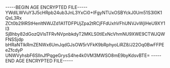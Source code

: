 -----BEGIN AGE ENCRYPTED FILE-----
YWdlLWVuY3J5cHRpb24ub3JnL3YxCi0+IFgyNTUxOSBYckJ0Um51S3l0K1QxL3Rx
ZCt0b29IRStHenltNWJZd1A1TDFPUjZpa2tRCjFFdUxhVFhUNVJvWjlHeU9XY1I3
SjBhby82dGozQVlsTFRvNVpnbkdyT2MKLS0tIExNcVhmNU9XWE9CTWJQWFNSSjdp
bHRaNTlkRmZENWx6UmJqdGJsOW5rVFkK9bRphyoLiRZ8/J22Oq0BwFFPEeZfcdyP
UNWVyhsbF6SIlnJfPqgeGrysS4he4k0VM3MWSO8mE9byKdsvBTE=
-----END AGE ENCRYPTED FILE-----
